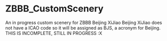 # ZBBB_CustomScenery
An in progress custom scenery for ZBBB Beijing XiJiao
Beijing XiJiao does not have a ICAO code so it will be assigned as BJS, a acronym for Beijing.
THIS IS INCOMPLETE, STILL IN PROGRESS :X 
